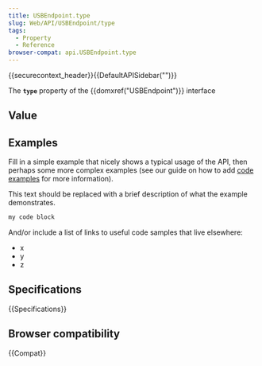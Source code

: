 ```yaml
---
title: USBEndpoint.type
slug: Web/API/USBEndpoint/type
tags:
  - Property
  - Reference
browser-compat: api.USBEndpoint.type
---
```

{{securecontext_header}}{{DefaultAPISidebar("")}}

The **`type`** property of the {{domxref("USBEndpoint")}} interface 

## Value



## Examples

Fill in a simple example that nicely shows a typical usage of the API, then perhaps some more complex examples (see our guide on how to add [code examples](/en-US/docs/MDN/Contribute/Structures/Code_examples) for more information).

This text should be replaced with a brief description of what the example demonstrates.

```js
my code block
```

And/or include a list of links to useful code samples that live elsewhere:

*   x
*   y
*   z

## Specifications

{{Specifications}}

## Browser compatibility

{{Compat}}


